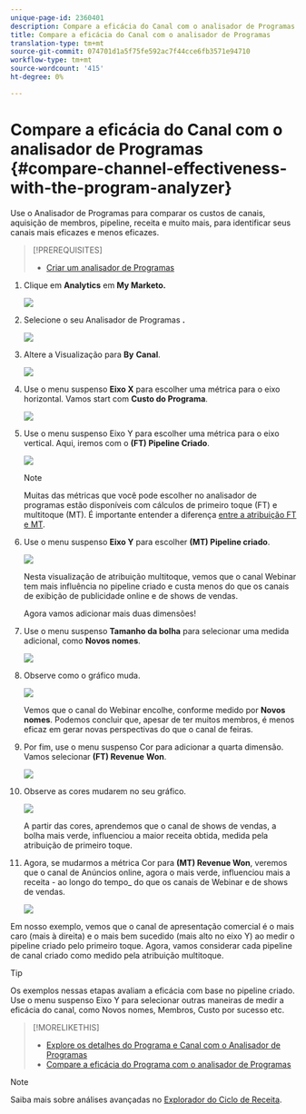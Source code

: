 ```yaml
---
unique-page-id: 2360401
description: Compare a eficácia do Canal com o analisador de Programas - Documentos de marketing - Documentação do produto
title: Compare a eficácia do Canal com o analisador de Programas
translation-type: tm+mt
source-git-commit: 074701d1a5f75fe592ac7f44cce6fb3571e94710
workflow-type: tm+mt
source-wordcount: '415'
ht-degree: 0%

---
```



# Compare a eficácia do Canal com o analisador de Programas {#compare-channel-effectiveness-with-the-program-analyzer}

Use o Analisador de Programas para comparar os custos de canais, aquisição de membros, pipeline, receita e muito mais, para identificar seus canais mais eficazes e menos eficazes.

>[!PREREQUISITES]
>
>* [Criar um analisador de Programas](create-a-program-analyzer.md)


1. Clique em **Analytics** em **My Marketo.**

   ![](assets/image2014-9-17-18-3a36-3a13.png)

1. Selecione o seu Analisador de Programas **.**

   ![](assets/image2014-9-17-18-3a36-3a40.png)

1. Altere a Visualização para **By** **Canal**.

   ![](assets/image2014-9-17-18-3a36-3a59.png)

1. Use o menu suspenso **Eixo X** para escolher uma métrica para o eixo horizontal. Vamos start com **Custo do Programa**.

   ![](assets/image2014-9-17-18-3a37-3a7.png)

1. Use o menu suspenso Eixo Y para escolher uma métrica para o eixo vertical. Aqui, iremos com o **(FT) Pipeline Criado**.

   ![](assets/image2014-9-17-18-3a37-3a50.png)

   >[!NOTE]
   >
   >Muitas das métricas que você pode escolher no analisador de programas estão disponíveis com cálculos de primeiro toque (FT) e multitoque (MT). É importante entender a diferença [entre a atribuição FT e MT](/help/marketo/product-docs/reporting/revenue-cycle-analytics/revenue-tools/attribution/understanding-attribution.md).

1. Use o menu suspenso **Eixo Y** para escolher **(MT) Pipeline criado**.

   ![](assets/image2014-9-17-18-3a39-3a5.png)

   Nesta visualização de atribuição multitoque, vemos que o canal Webinar tem mais influência no pipeline criado e custa menos do que os canais de exibição de publicidade online e de shows de vendas.

   Agora vamos adicionar mais duas dimensões!

1. Use o menu suspenso **Tamanho da bolha** para selecionar uma medida adicional, como **Novos nomes**.

   ![](assets/image2014-9-17-18-3a39-3a36.png)

1. Observe como o gráfico muda.

   ![](assets/image2014-9-17-18-3a39-3a55.png)

   Vemos que o canal do Webinar encolhe, conforme medido por **Novos nomes**. Podemos concluir que, apesar de ter muitos membros, é menos eficaz em gerar novas perspectivas do que o canal de feiras.

1. Por fim, use o menu suspenso Cor para adicionar a quarta dimensão. Vamos selecionar **(FT) Revenue** **Won**.

   ![](assets/image2014-9-17-18-3a41-3a7.png)

1. Observe as cores mudarem no seu gráfico.

   ![](assets/image2014-9-17-18-3a41-3a19.png)

   A partir das cores, aprendemos que o canal de shows de vendas, a bolha mais verde, influenciou a maior receita obtida, medida pela atribuição de primeiro toque.

1. Agora, se mudarmos a métrica Cor para **(MT) Revenue Won**, veremos que o canal de Anúncios online, agora o mais verde, influenciou mais a receita - ao longo do tempo_ do que os canais de Webinar e de shows de vendas.

   ![](assets/image2014-9-17-18-3a41-3a40.png)

Em nosso exemplo, vemos que o canal de apresentação comercial é o mais caro (mais à direita) e o mais bem sucedido (mais alto no eixo Y) ao medir o pipeline criado pelo primeiro toque. Agora, vamos considerar cada pipeline de canal criado como medido pela atribuição multitoque.

>[!TIP]
>
>Os exemplos nessas etapas avaliam a eficácia com base no pipeline criado. Use o menu suspenso Eixo Y para selecionar outras maneiras de medir a eficácia do canal, como Novos nomes, Membros, Custo por sucesso etc.

>[!MORELIKETHIS]
>
>* [Explore os detalhes do Programa e Canal com o Analisador de Programas](explore-program-and-channel-details-with-the-program-analyzer.md)
>* [Compare a eficácia do Programa com o analisador de Programas](compare-program-effectiveness-with-the-program-analyzer.md)

>



>[!NOTE]
>
>Saiba mais sobre análises avançadas no [Explorador do Ciclo de Receita](http://docs.marketo.com/display/docs/revenue+cycle+analytics).
